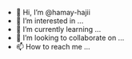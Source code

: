 - 👋 Hi, I’m @hamay-hajii
- 👀 I’m interested in ...
- 🌱 I’m currently learning ...
- 💞️ I’m looking to collaborate on ...
- 📫 How to reach me ...

<!---
hamay-hajii/hamay-hajii is a ✨ special ✨ repository because its `README.md` (this file) appears on your GitHub profile.
You can click the Preview link to take a look at your changes.
--->
